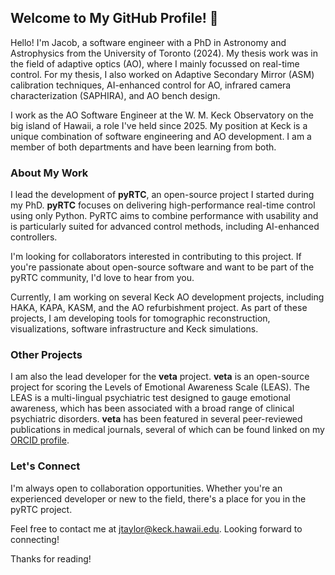 ## Welcome to My GitHub Profile! 🌌

Hello! I'm Jacob, a software engineer with a PhD in Astronomy and Astrophysics from the University of Toronto (2024). My thesis work was in the field of adaptive optics (AO), where I mainly focussed on real-time control. For my thesis, I also worked on Adaptive Secondary Mirror (ASM) calibration techniques, AI-enhanced control for AO, infrared camera characterization (SAPHIRA), and AO bench design.

I work as the AO Software Engineer at the W. M. Keck Observatory on the big island of Hawaii, a role I've held since 2025. My position at Keck is a unique combination of software engineering and AO development. I am a member of both departments and have been learning from both.

### About My Work

I lead the development of **pyRTC**, an open-source project I started during my PhD. **pyRTC** focuses on delivering high-performance real-time control using only Python. PyRTC aims to combine performance with usability and is particularly suited for advanced control methods, including AI-enhanced controllers.

I'm looking for collaborators interested in contributing to this project. If you're passionate about open-source software and want to be part of the pyRTC community, I'd love to hear from you.

Currently, I am working on several Keck AO development projects, including HAKA, KAPA, KASM, and the AO refurbishment project. As part of these projects, I am developing tools for tomographic reconstruction, visualizations, software infrastructure and Keck simulations.

### Other Projects

I am also the lead developer for the **veta** project. **veta** is an open-source project for scoring the Levels of Emotional Awareness Scale (LEAS). The LEAS is a multi-lingual psychiatric test designed to gauge emotional awareness, which has been associated with a broad range of clinical psychiatric disorders. **veta** has been featured in several peer-reviewed publications in medical journals, several of which can be found linked on my [ORCID profile](https://orcid.org/0000-0002-6356-567X).

### Let's Connect

I'm always open to collaboration opportunities. Whether you're an experienced developer or new to the field, there's a place for you in the pyRTC project.

Feel free to contact me at [jtaylor@keck.hawaii.edu](mailto:jtaylor@keck.hawaii.edu). Looking forward to connecting!

Thanks for reading!
